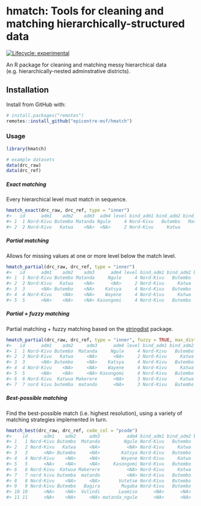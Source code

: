 
<!-- README.md is generated from README.Rmd. Please edit that file -->

# hmatch: Tools for cleaning and matching hierarchically-structured data

<!-- badges: start -->

[![Lifecycle:
experimental](https://img.shields.io/badge/lifecycle-experimental-orange.svg)](https://www.tidyverse.org/lifecycle/#experimental)
<!-- badges: end -->

An R package for cleaning and matching messy hierarchical data
(e.g. hierarchically-nested adminstrative districts).

## Installation

Install from GitHub with:

``` r
# install.packages("remotes")
remotes::install_github("epicentre-msf/hmatch")
```

### Usage

``` r
library(hmatch)

# example datasets
data(drc_raw)
data(drc_ref)
```

##### Exact matching

Every hierarchical level must match in sequence.

``` r
hmatch_exact(drc_raw, drc_ref, type = "inner")
#>   id      adm1    adm2    adm3  adm4 level bind_adm1 bind_adm2 bind_adm3 bind_adm4                              pcode
#> 1  1 Nord-Kivu Butembo Matanda Ngule     4 Nord-Kivu   Butembo   Matanda     Ngule nord_kivu__butembo__matanda__ngule
#> 2  2 Nord-Kivu   Katwa    <NA>  <NA>     2 Nord-Kivu     Katwa      <NA>      <NA>                   nord_kivu__katwa
```

##### Partial matching

Allows for missing values at one or more level below the match level.

``` r
hmatch_partial(drc_raw, drc_ref, type = "inner")
#>   id      adm1    adm2    adm3      adm4 level bind_adm1 bind_adm2 bind_adm3 bind_adm4                                  pcode
#> 1  1 Nord-Kivu Butembo Matanda     Ngule     4 Nord-Kivu   Butembo   Matanda     Ngule     nord_kivu__butembo__matanda__ngule
#> 2  2 Nord-Kivu   Katwa    <NA>      <NA>     2 Nord-Kivu     Katwa      <NA>      <NA>                       nord_kivu__katwa
#> 3  3      <NA> Butembo    <NA>    Katsya     4 Nord-Kivu   Butembo    Katsya    Katsya     nord_kivu__butembo__katsya__katsya
#> 4  4 Nord-Kivu    <NA>    <NA>    Wayene     4 Nord-Kivu     Katwa  Makerere    Wayene     nord_kivu__katwa__makerere__wayene
#> 5  5      <NA>    <NA>    <NA> Kasongomi     4 Nord-Kivu   Butembo   Matanda Kasongomi nord_kivu__butembo__matanda__kasongomi
```

##### Partial + fuzzy matching

Partial matching + fuzzy matching based on the
[stringdist](https://github.com/markvanderloo/stringdist)
package.

``` r
hmatch_partial(drc_raw, drc_ref, type = "inner", fuzzy = TRUE, max_dist = 2)
#>   id      adm1    adm2     adm3      adm4 level bind_adm1 bind_adm2 bind_adm3 bind_adm4                                  pcode
#> 1  1 Nord-Kivu Butembo  Matanda     Ngule     4 Nord-Kivu   Butembo   Matanda     Ngule     nord_kivu__butembo__matanda__ngule
#> 2  2 Nord-Kivu   Katwa     <NA>      <NA>     2 Nord-Kivu     Katwa      <NA>      <NA>                       nord_kivu__katwa
#> 3  3      <NA> Butembo     <NA>    Katsya     4 Nord-Kivu   Butembo    Katsya    Katsya     nord_kivu__butembo__katsya__katsya
#> 4  4 Nord-Kivu    <NA>     <NA>    Wayene     4 Nord-Kivu     Katwa  Makerere    Wayene     nord_kivu__katwa__makerere__wayene
#> 5  5      <NA>    <NA>     <NA> Kasongomi     4 Nord-Kivu   Butembo   Matanda Kasongomi nord_kivu__butembo__matanda__kasongomi
#> 6  6 Nord-Kivu  Katwua Makerere      <NA>     3 Nord-Kivu     Katwa  Makerere      <NA>             nord_kivu__katwa__makerere
#> 7  7 nord kivu butemba  matando      <NA>     3 Nord-Kivu   Butembo   Matanda      <NA>            nord_kivu__butembo__matanda
```

##### Best-possible matching

Find the best-possible match (i.e. highest resolution), using a variety
of matching strategies implemented in turn.

``` r
hmatch_best(drc_raw, drc_ref, code_col = "pcode")
#>    id      adm1    adm2     adm3          adm4 bind_adm1 bind_adm2 bind_adm3 bind_adm4                                  pcode  match_type
#> 1   1 Nord-Kivu Butembo  Matanda         Ngule Nord-Kivu   Butembo   Matanda     Ngule     nord_kivu__butembo__matanda__ngule       exact
#> 2   2 Nord-Kivu   Katwa     <NA>          <NA> Nord-Kivu     Katwa      <NA>      <NA>                       nord_kivu__katwa       exact
#> 3   3      <NA> Butembo     <NA>        Katsya Nord-Kivu   Butembo    Katsya    Katsya     nord_kivu__butembo__katsya__katsya     partial
#> 4   4 Nord-Kivu    <NA>     <NA>        Wayene Nord-Kivu     Katwa  Makerere    Wayene     nord_kivu__katwa__makerere__wayene     partial
#> 5   5      <NA>    <NA>     <NA>     Kasongomi Nord-Kivu   Butembo   Matanda Kasongomi nord_kivu__butembo__matanda__kasongomi     partial
#> 6   6 Nord-Kivu  Katwua Makerere          <NA> Nord-Kivu     Katwa  Makerere      <NA>             nord_kivu__katwa__makerere       fuzzy
#> 7   7 nord kivu butemba  matando          <NA> Nord-Kivu   Butembo   Matanda      <NA>            nord_kivu__butembo__matanda       fuzzy
#> 8   8 Nord-Kivu    <NA>     <NA>       Vutetse Nord-Kivu   Butembo      <NA>      <NA>                     nord_kivu__butembo  best_multi
#> 9   9 Nord-Kivu Butembo   Bagira        Mugaba Nord-Kivu   Butembo      <NA>      <NA>                     nord_kivu__butembo best_single
#> 10 10      <NA>    <NA>  Vulindi       Lwamiso      <NA>      <NA>      <NA>      <NA>                                   <NA>        <NA>
#> 11 11      <NA>    <NA>     <NA> matanda_ngule      <NA>      <NA>      <NA>      <NA>                                   <NA>        <NA>
```
